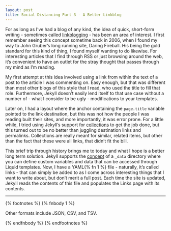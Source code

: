 ```yaml
---
layout: post
title: Social Distancing Part 3 - A Better Linkblog
---
```


For as long as I&#8217;ve had a blog of any kind, the idea of quick, short-form writing - sometimes called [linkblogging][] - has been an area of interest. I first remember seeing this concept sometime back in 2006, when I found my way to John Gruber&#8217;s long running site, Daring Fireball. His being the gold standard for this kind of thing, I found myself wanting to do likewise. For interesting articles that I find through RSS or just browsing around the web, it&#8217;s convenient to have an outlet for the stray thought that passes through my mind as I&#8217;m reading.

My first attempt at this idea involved using a link from within the text of a post to the article I was commenting on. Easy enough, but that was different than most other blogs of this style that I read, who used the title to fill that role. Furthermore, Jekyll doesn&#8217;t easily lend itself to that use case without a number of - what I consider to be ugly - modifications to your templates.

Later on, I had a layout where the anchor containing the <code>page.title</code> variable pointed to the link destination, but this was not how the people I was reading built their sites, and more importantly, it was error prone. For a little while, I tried using Jekyll&#8217;s support for [collections][] to get the job done, but this turned out to be no better than juggling destination links and permalinks. Collections are really meant for similar, related items, but other than the fact that these were all links, that didn&#8217;t fit the bill.

This brief trip through history brings me to today and what I hope is a better long term solution. Jekyll supports the [concept][] of a `_data` directory where you can define custom variables and data that can be accessed through Liquid templates. Now, I have a YAML{% fn 1 %} file - naturally, it&#8217;s called links - that can simply be added to as I come across interesting things that I want to write about, but don&#8217;t merit a full post. Each time the site is updated, Jekyll reads the contents of this file and populates the Links page with its contents.

<hr />

[linkblogging]: https://www.manton.org/2016/03/03/the-evolution-of.html

[collections]: https://jekyllrb.com/docs/collections/

[concept]: https://jekyllrb.com/docs/datafiles/

{% footnotes %}
   {% fnbody 1 %}
      <p>Other formats include JSON, CSV, and TSV.</p>
   {% endfnbody %}
{% endfootnotes %}
